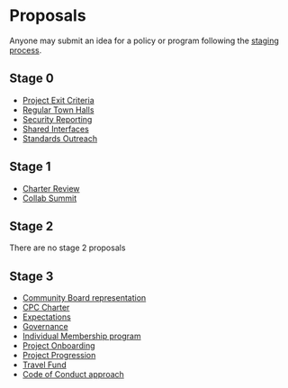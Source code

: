 # Proposals

Anyone may submit an idea for a policy or program following the [staging process](../STAGING_PROCESS.md).

## Stage 0

* [Project Exit Criteria](./stage-0/PROJECT_EXIT_CRITERIA)
* [Regular Town Halls](./stage-0/REGULAR_TOWN_HALLS)
* [Security Reporting](./stage-0/SECURITY_REPORTING)
* [Shared Interfaces](./stage-0/SHARED_INTERFACES)
* [Standards Outreach](./stage-0/STANDARDS_OUTREACH)

## Stage 1

* [Charter Review](./stage-1/CHARTER_REVIEW)
* [Collab Summit](./stage-1/COLLAB_SUMMIT)

## Stage 2

There are no stage 2 proposals

## Stage 3

* [Community Board representation](./stage-3/COMMUNITY_BOARD_REPRESENTATION)
* [CPC Charter](./stage-3/CPC_CHARTER)
* [Expectations](./stage-3/EXPECTATIONS)
* [Governance](./stage-3/GOVERNANCE)
* [Individual Membership program](./stage-3/INDIVIDUAL_MEMBERSHIP)
* [Project Onboarding](./stage-3/PROJECT_ONBOARDING)
* [Project Progression](./stage-3/PROJECT_PROGRESSION)
* [Travel Fund](./stage-3/TRAVEL_FUND)
* [Code of Conduct approach](./stage-3/CODE_OF_CONDUCT)
